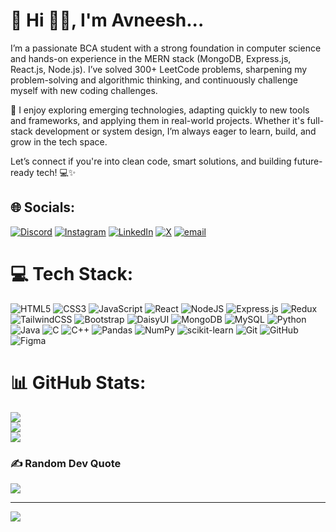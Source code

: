 # 💫 Hi 👋🏻, I'm Avneesh...
I’m a passionate BCA student with a strong foundation in computer science and hands-on experience in the MERN stack (MongoDB, Express.js, React.js, Node.js). I’ve solved 300+ LeetCode problems, sharpening my problem-solving and algorithmic thinking, and continuously challenge myself with new coding challenges.

🔧 I enjoy exploring emerging technologies, adapting quickly to new tools and frameworks, and applying them in real-world projects. Whether it's full-stack development or system design, I’m always eager to learn, build, and grow in the tech space.

Let’s connect if you're into clean code, smart solutions, and building future-ready tech! 💻✨

## 🌐 Socials:
[![Discord](https://img.shields.io/badge/Discord-%237289DA.svg?logo=discord&logoColor=white)](https://discord.gg/dot.avneesh) [![Instagram](https://img.shields.io/badge/Instagram-%23E4405F.svg?logo=Instagram&logoColor=white)](https://instagram.com/glaneexo) [![LinkedIn](https://img.shields.io/badge/LinkedIn-%230077B5.svg?logo=linkedin&logoColor=white)](https://linkedin.com/in/0xavneesh) [![X](https://img.shields.io/badge/X-black.svg?logo=X&logoColor=white)](https://x.com/dotAvneesh) [![email](https://img.shields.io/badge/Email-D14836?logo=gmail&logoColor=white)](mailto:avneesh149m@gmail.com) 

# 💻 Tech Stack:
![HTML5](https://img.shields.io/badge/html5-%23E34F26.svg?style=flat&logo=html5&logoColor=white) ![CSS3](https://img.shields.io/badge/css3-%231572B6.svg?style=flat&logo=css3&logoColor=white) ![JavaScript](https://img.shields.io/badge/javascript-%23323330.svg?style=flat&logo=javascript&logoColor=%23F7DF1E) ![React](https://img.shields.io/badge/react-%2320232a.svg?style=flat&logo=react&logoColor=%2361DAFB) ![NodeJS](https://img.shields.io/badge/node.js-6DA55F?style=flat&logo=node.js&logoColor=white) ![Express.js](https://img.shields.io/badge/express.js-%23404d59.svg?style=flat&logo=express&logoColor=%2361DAFB) ![Redux](https://img.shields.io/badge/redux-%23593d88.svg?style=flat&logo=redux&logoColor=white) ![TailwindCSS](https://img.shields.io/badge/tailwindcss-%2338B2AC.svg?style=flat&logo=tailwind-css&logoColor=white) ![Bootstrap](https://img.shields.io/badge/bootstrap-%238511FA.svg?style=flat&logo=bootstrap&logoColor=white) ![DaisyUI](https://img.shields.io/badge/daisyui-5A0EF8?style=flat&logo=daisyui&logoColor=white) ![MongoDB](https://img.shields.io/badge/MongoDB-%234ea94b.svg?style=flat&logo=mongodb&logoColor=white) ![MySQL](https://img.shields.io/badge/mysql-4479A1.svg?style=flat&logo=mysql&logoColor=white) ![Python](https://img.shields.io/badge/python-3670A0?style=flat&logo=python&logoColor=ffdd54) ![Java](https://img.shields.io/badge/java-%23ED8B00.svg?style=flat&logo=openjdk&logoColor=white) ![C](https://img.shields.io/badge/c-%2300599C.svg?style=flat&logo=c&logoColor=white) ![C++](https://img.shields.io/badge/c++-%2300599C.svg?style=flat&logo=c%2B%2B&logoColor=white) ![Pandas](https://img.shields.io/badge/pandas-%23150458.svg?style=flat&logo=pandas&logoColor=white) ![NumPy](https://img.shields.io/badge/numpy-%23013243.svg?style=flat&logo=numpy&logoColor=white) ![scikit-learn](https://img.shields.io/badge/scikit--learn-%23F7931E.svg?style=flat&logo=scikit-learn&logoColor=white) ![Git](https://img.shields.io/badge/git-%23F05033.svg?style=flat&logo=git&logoColor=white) ![GitHub](https://img.shields.io/badge/github-%23121011.svg?style=flat&logo=github&logoColor=white) ![Figma](https://img.shields.io/badge/figma-%23F24E1E.svg?style=flat&logo=figma&logoColor=white)
# 📊 GitHub Stats:
![](https://github-readme-stats.vercel.app/api?username=0xAvneesh&theme=github_dark&hide_border=false&include_all_commits=false&count_private=false)<br/>
![](https://nirzak-streak-stats.vercel.app/?user=0xAvneesh&theme=github_dark&hide_border=false)<br/>
![](https://github-readme-stats.vercel.app/api/top-langs/?username=0xAvneesh&theme=github_dark&hide_border=false&include_all_commits=false&count_private=false&layout=compact)

### ✍️ Random Dev Quote
![](https://quotes-github-readme.vercel.app/api?type=horizontal&theme=radical)

---
[![](https://visitcount.itsvg.in/api?id=0xAvneesh&icon=0&color=0)](https://visitcount.itsvg.in)

<!-- Proudly created with GPRM ( https://gprm.itsvg.in ) -->
